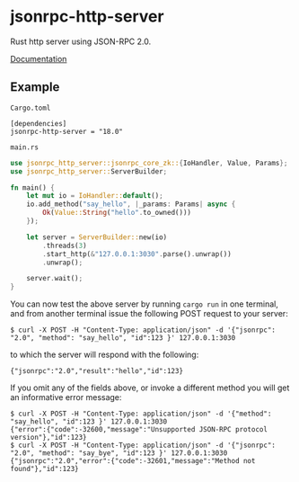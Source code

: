 # jsonrpc-http-server

Rust http server using JSON-RPC 2.0.

[Documentation](http://paritytech.github.io/jsonrpc/jsonrpc_http_server/index.html)

## Example

`Cargo.toml`

```
[dependencies]
jsonrpc-http-server = "18.0"
```

`main.rs`

```rust
use jsonrpc_http_server::jsonrpc_core_zk::{IoHandler, Value, Params};
use jsonrpc_http_server::ServerBuilder;

fn main() {
	let mut io = IoHandler::default();
	io.add_method("say_hello", |_params: Params| async {
		Ok(Value::String("hello".to_owned()))
	});

	let server = ServerBuilder::new(io)
		.threads(3)
		.start_http(&"127.0.0.1:3030".parse().unwrap())
		.unwrap();

	server.wait();
}
```

You can now test the above server by running `cargo run` in one terminal, and from another terminal issue the following POST request to your server:

```
$ curl -X POST -H "Content-Type: application/json" -d '{"jsonrpc": "2.0", "method": "say_hello", "id":123 }' 127.0.0.1:3030
```

to which the server will respond with the following:

```
{"jsonrpc":"2.0","result":"hello","id":123}
```

If you omit any of the fields above, or invoke a different method you will get an informative error message:

```
$ curl -X POST -H "Content-Type: application/json" -d '{"method": "say_hello", "id":123 }' 127.0.0.1:3030
{"error":{"code":-32600,"message":"Unsupported JSON-RPC protocol version"},"id":123}
$ curl -X POST -H "Content-Type: application/json" -d '{"jsonrpc": "2.0", "method": "say_bye", "id":123 }' 127.0.0.1:3030
{"jsonrpc":"2.0","error":{"code":-32601,"message":"Method not found"},"id":123}
```
